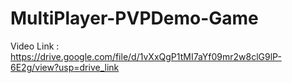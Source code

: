 # MultiPlayer-PVPDemo-Game
Video Link : https://drive.google.com/file/d/1vXxQgP1tMI7aYf09mr2w8clG9lP-6E2g/view?usp=drive_link
